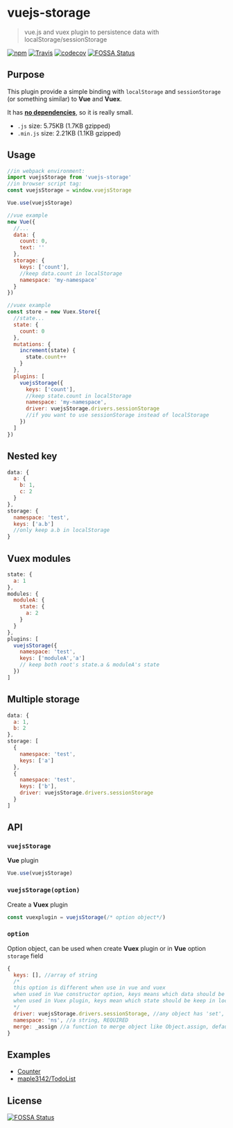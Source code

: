 # vuejs-storage

> vue.js and vuex plugin to persistence data with localStorage/sessionStorage

[![npm](https://img.shields.io/npm/v/vuejs-storage.svg?style=flat-square)](https://www.npmjs.com/package/vuejs-storage)
[![Travis](https://img.shields.io/travis/maple3142/vuejs-storage.svg?style=flat-square)](https://travis-ci.org/maple3142/vuejs-storage)
[![codecov](https://img.shields.io/codecov/c/github/maple3142/vuejs-storage.svg?style=flat-square)](https://codecov.io/gh/maple3142/vuejs-storage)
[![FOSSA Status](https://app.fossa.io/api/projects/git%2Bgithub.com%2Fmaple3142%2Fvuejs-storage.svg?type=shield)](https://app.fossa.io/projects/git%2Bgithub.com%2Fmaple3142%2Fvuejs-storage?ref=badge_shield)

## Purpose

This plugin provide a simple binding with `localStorage` and `sessionStorage` (or something similar) to **Vue** and **Vuex**.

It has **[no dependencies](https://www.npmjs.com/package/vuejs-storage?activeTab=dependencies)**, so it is really small.

* `.js` size: 5.75KB (1.7KB gzipped)
* `.min.js` size: 2.21KB (1.1KB gzipped)

## Usage

```js
//in webpack environment:
import vuejsStorage from 'vuejs-storage'
//in browser script tag:
const vuejsStorage = window.vuejsStorage

Vue.use(vuejsStorage)

//vue example
new Vue({
  //...
  data: {
    count: 0,
    text: ''
  },
  storage: {
    keys: ['count'],
    //keep data.count in localStorage
    namespace: 'my-namespace'
  }
})

//vuex example
const store = new Vuex.Store({
  //state...
  state: {
    count: 0
  },
  mutations: {
    increment(state) {
      state.count++
    }
  },
  plugins: [
    vuejsStorage({
      keys: ['count'],
      //keep state.count in localStorage
      namespace: 'my-namespace',
      driver: vuejsStorage.drivers.sessionStorage
      //if you want to use sessionStorage instead of localStorage
    })
  ]
})
```

## Nested key

```javascript
data: {
  a: {
    b: 1,
    c: 2
  }
},
storage: {
  namespace: 'test',
  keys: ['a.b']
  //only keep a.b in localStorage
}
```

## Vuex modules

```javascript
state: {
  a: 1
},
modules: {
  moduleA: {
    state: {
      a: 2
    }
  }
},
plugins: [
  vuejsStorage({
    namespace: 'test',
    keys: ['moduleA','a']
    // keep both root's state.a & moduleA's state
  })
]
```

## Multiple storage

```javascript
data: {
  a: 1,
  b: 2
},
storage: [
  {
    namespace: 'test',
    keys: ['a']
  },
  {
    namespace: 'test',
    keys: ['b'],
    driver: vuejsStorage.drivers.sessionStorage
  }
]
```

## API

### `vuejsStorage`

**Vue** plugin

```javascript
Vue.use(vuejsStorage)
```

### `vuejsStorage(option)`

Create a **Vuex** plugin

```javascript
const vuexplugin = vuejsStorage(/* option object*/)
```

### `option`

Option object, can be used when create **Vuex** plugin or in **Vue** option `storage` field

```javascript
{
  keys: [], //array of string
  /*
  this option is different when use in vue and vuex
  when used in Vue constructor option, keys means which data should be keep in localStorage
  when used in Vuex plugin, keys mean which state should be keep in localStorage
  */
  driver: vuejsStorage.drivers.sessionStorage, //any object has 'set','get','has' api, default: vuejsStorage.drivers.localStorage
  namespace: 'ns', //a string, REQUIRED
  merge: _assign //a function to merge object like Object.assign, default: internal implementation(src/assign.ts)
}
```

## Examples

* [Counter](https://rawgit.com/maple3142/vuejs-storage/master/example.html)
* [maple3142/TodoList](https://github.com/maple3142/TodoList)


## License
[![FOSSA Status](https://app.fossa.io/api/projects/git%2Bgithub.com%2Fmaple3142%2Fvuejs-storage.svg?type=large)](https://app.fossa.io/projects/git%2Bgithub.com%2Fmaple3142%2Fvuejs-storage?ref=badge_large)
